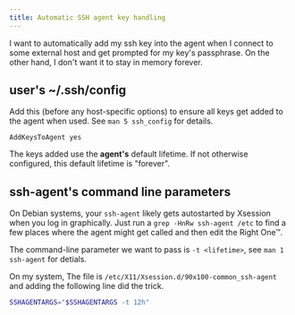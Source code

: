 ```yaml
---
title: Automatic SSH agent key handling
---
```


I want to automatically add my ssh key into the agent when I connect to
some external host and get prompted for my key's passphrase.  On the
other hand, I don't want it to stay in memory forever.

## user's ~/.ssh/config

Add this (before any host-specific options) to ensure all keys get added
to the agent when used.
See `man 5 ssh_config` for details.

```text
AddKeysToAgent yes
```

The keys added use the **agent's** default lifetime.  If not otherwise
configured, this default lifetime is "forever".

## ssh-agent's command line parameters

On Debian systems, your `ssh-agent` likely gets autostarted by Xsession
when you log in graphically.  Just run a `grep -HnRw ssh-agent /etc` to
find a few places where the agent might get called and then edit the
Right One™.

The command-line parameter we want to pass is `-t <lifetime>`, see
`man 1 ssh-agent` for detials.

On my system, The file is `/etc/X11/Xsession.d/90x100-common_ssh-agent`
and adding the following line did the trick.

```bash
SSHAGENTARGS="$SSHAGENTARGS -t 12h"
```
